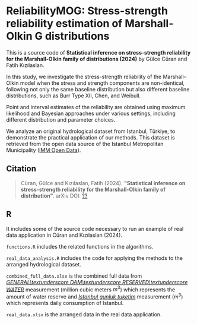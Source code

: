 # ReliabilityMOG: Stress-strength reliability estimation of Marshall-Olkin G distributions

This is a source code of **Statistical inference on stress-strength reliability for the Marshall-Olkin family of distributions (2024)** by Gülce Cüran and Fatih Kızılaslan.

In this study, we investigate the stress-strength reliability of the Marshall–Olkin model when the stress and strength components are non-identical, following not only the same baseline distribution but also different baseline distributions, such as Burr Type XII, Chen, and Weibull. 

Point and interval estimates of the reliability are obtained using maximum likelihood and Bayesian approaches under various settings, including different distribution and parameter choices. 

We analyze an original hydrological dataset from Istanbul, Türkiye, to demonstrate the practical application of our methods. 
This dataset is retrieved from the open data source of the Istanbul Metropolitan Municipality ([IMM Open Data](https://data.ibb.gov.tr/en/)).


## Citation 

 > Cüran, Gülce and Kızılaslan, Fatih (2024). **"Statistical inference on stress-strength reliability for the Marshall-Olkin family of distribution"**. arXiv DOI: [??](https://arxiv.org/??)


## R

It includes some of the source code necessary to run an example of real data application in Cüran and Kızılaslan (2024).

``functions.R`` includes the related functions in the algorithms.

``real_data_analysis.R`` includes the code for applying the methods to the arranged hydrological dataset.

``combined_full_data.xlsx`` is the combined full data from 
[*GENERAL\textunderscore DAM\textunderscore RESERVED\textunderscore WATER*](https://data.ibb.gov.tr/en/dataset/istanbul-dam-occupany-rates-data/resource/b68cbdb0-9bf5-474c-91c4-9256c07c4bdf) measurement (million cubic meters $m^3$) which represents the amount of water reserve and 
[*Istanbul gunluk tuketim*](https://data.ibb.gov.tr/en/dataset/istanbul-barajlarina-dusen-gunluk-toplam-yagis-miktari/resource/762b802e-c5f9-4175-a5c1-78b892d9764b) measurement ($m^3$) which represents daily consumption of Istanbul.

``real_data.xlsx`` is the arranged data in the real data application.

